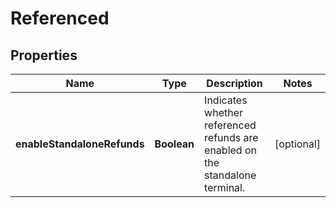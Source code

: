 

# Referenced


## Properties

| Name | Type | Description | Notes |
|------------ | ------------- | ------------- | -------------|
|**enableStandaloneRefunds** | **Boolean** | Indicates whether referenced refunds are enabled on the standalone terminal. |  [optional] |



